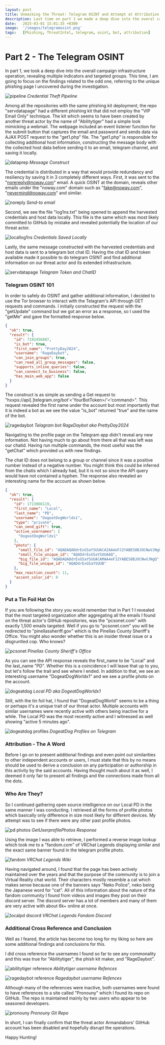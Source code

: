 ```yaml
---
layout: post
title: Unmasking the Threat∶ Telegram OSINT and Attempt at Attribution
description: Last time on part 1 we made a deep dive into the overal campaign infrastructure operation revealing multiple indicators and targeted groups. This time Ia am going to focus on the findings related to the odd one, referering to the unique phishing page, I uncovered during the investigation... 
date:   2025-03-01 15:01:35 +0300
image:  '/images/telegramosint.png'
tags:   [Phishing, ThreatIntel, telegram, osint, bot, attribution]
---
```

# Part 2 - The Telegram OSINT
In part 1, we took a deep dive into the overall campaign infrastructure operation, revealing multiple indicators and targeted groups. This time, I am going to focus on the findings related to the odd one, referring to the unique phishing page I uncovered during the investigation. 

![pipeline]({{site.baseurl}}/images/pipeline.gif)
*Credential Theft Pipeline*

Among all the repositories with the same phishing kit deployment, the repo "servdatapage" had a different phishing kit that did not employ the "VIP Email Only" technique. The kit which seems to have been created by another threat actor by the name of "Abilitytiger" had a simple look mimicking a webmail. The webpage included an event listener function for the submit button that captures the email and password and sends data via AJAX POST request to the "get1.php" file. The "get1.php" is responsible for collecting additional host information, constructing the message body with the collected host data before sending it to an email, telegram channel, and saving it locally.

![dataprep]({{site.baseurl}}/images/dataprep.png)
*Message Construct*

The credential is distributed in a way that would provide redundancy and resiliency by saving it in 3 completely different ways.
First, it was sent to the "norereply@noway.com" email. A quick OSINT at the domain, reveals other emails under the "noway.com" domain such as "fake@noway.com", "nevermind@noway.com" and similar.

![noreply]({{site.baseurl}}/images/noreply.png)
*Send-to email*

Second, we see the file "log1ns.txt" being opened to append the harvested credentials and host data locally. This file is the same which was most likely committed to GitHub by mistake and revealed potentially the location of our threat actor.

![locallog1ns]({{site.baseurl}}/images/locallog1ns.png)
*Credentials Saved Locally*

Lastly, the same message constructed with the harvested credentials and host data is sent to a telegram bot chat ID. Having the chat ID and token available made it possible to do telegram OSINT and find additional information on our threat actor and its extended infrastructure. 

![servdatapage]({{site.baseurl}}/images/telgrambot.png)
*Telagram Token and ChatID*

### Telegram OSINT 101
In order to safely do OSINT and gather additional information, I decided to use the Tor browser to interact with the Telagram's API through GET requests and commands. I initially constructed the request with the "getUpdate" command but we got an error as a response, so I used the "getMe" and gave the formatted response below.

```json
{
  "ok": true,
  "result": {
    "id": 7192456887,
    "is_bot": true,
    "first_name": "PrettyDay2024",
    "username": "RageDaybot",
    "can_join_groups": true,
    "can_read_all_group_messages": false,
    "supports_inline_queries": false,
    "can_connect_to_business": false,
    "has_main_web_app": false
  }
}
```
The construct is as simple as sending a Get request to "hxxps://api[.]telegram.org/bot'<'YourBotToken>/'<'command>". This request revealed the first name under the account but most importantly that it is indeed a bot as we see the value "is_bot" returned "true" and the name of the bot.

![ragedaybot]({{site.baseurl}}/images/ragedaybot.png)
*Telagram bot RageDaybot aka PrettyDay2024*

Navigating to the profile page on the Telegram app didn't reveal any new information. Not having much to go about from there all that was left was our chatid. Having run multiple commands, the most useful was the "getChat" which provided us with new findings.

The chat ID does not belong to a group or channel since it was a positive number instead of a negative number. You might think this could be inferred from the chatis which I already had, but it is not so since the API query would have not contained a hyphen. The response also revealed an interesting name for the account as shown below.

```json
{
  "ok": true,
  "result": {
    "id": 1713866119,
    "first_name": "Local",
    "last_name": "PD",
    "username": "DogeatDogWorldx1",
    "type": "private",
    "can_send_gift": true,
    "active_usernames": [
      "DogeatDogWorldx1"
    ],
    "photo": {
      "small_file_id": "AQADAQADdrExG5aYSUUACAIAA4eFJ2YABES8BJOCNwVJNgQ",
      "small_file_unique_id": "AQADdrExG5aYSUUAAQ",
      "big_file_id": "AQADAQADdrExG5aYSUUACAMAA4eFJ2YABES8BJOCNwVJNgQ",
      "big_file_unique_id": "AQADdrExG5aYSUUB"
    },
    "max_reaction_count": 11,
    "accent_color_id": 0
  }
}
```
### Put a Tin Foil Hat On

If you are following the story you would remember that in Part 1 I revealed that the most targeted organization after aggregating all the emails I found on the threat actor's GitHub repositories, was the "pcsonet.com" with exactly 1,500 emails targeted. Well if you go to "pcsonet.com" you will be redirected to "pinellassheriff.gov" which is the Pinellas County Sheriff's Office. You might also wonder whether this is an insider threat issue or a disgruntled cop. Who knows?

![pcsonet]({{site.baseurl}}/images/pcsonet.png)
*Pinellas County Sheriff's Office*

As you can see the API response reveals the first_name to be "Local" and the last_name "PD". Whether this is a coincidence I will leave that up to you, but let's follow the trail and see where I ended. In addition to that, we see an interesting username "DogeatDogWorldx1" and we see a profile photo on the account.

![dogeatdog]({{site.baseurl}}/images/dogeatdog.png)
*Local PD aka DogeatDogWorldx1*

Still, with the tin foil hat, I found that "DogeatDogWorld" seems to be a thing or perhaps it's a unique trait of our threat actor. Multiple accounts with similar usernames were recently active with others being inactive for a while. The Local PD was the most recently active and I witnessed as well showing "active 5 minutes ago".

![dogeatdog profiles]({{site.baseurl}}/images/dogeatdogprofiles.png)
*DogeatDog Profiles on Telegram*

### Attribution - The A Word

Before I go on to present additional findings and even point out similarities to other independent accounts or users, I must state that this by no means should be used to derive a conclusion on any participation or authorship in this activity by the said accounts. Having thought much about it as well, I deemed it only fair to present all findings and the connections made from all the dots.

### Who Are They?

So I continued gathering open source intelligence on our Local PD in the same manner I was conducting. I retrieved all the forms of profile photos which basically only difference in size most likely for different devices. My attempt was to see if there were any other past profile photos.

![pd photos]({{site.baseurl}}/images/pdphotos.png)
*GetUserprofilePhotos Response*

Using the image I was able to retrieve, I performed a reverse image lookup which took me to a "fandom.com" of VRChat Legends displaying similar and the exact same banner found in the telegram profile photo.

![fandom]({{site.baseurl}}/images/fandom.png)
*VRChat Legends Wiki*

Having navigated around, I found that the page has been actively maintained over the years and that the purpose of the community is to join a Virtual Reality chat world. Their characters mostly resemble a cat which makes sense because one of the banners says "Neko Police", neko being the Japanese word for "cat". All of this information about the nature of the fandom community I found from videos and images they post on their discord server. The discord server has a lot of members and many of them are very active with about 6k+ online at once.

![localpd discord]({{site.baseurl}}/images/localpddiscord.png)
*VRChat Legends Fandom Discord*

### Additional Cross Reference and Conclusion

Well as I feared, the article has become too long for my liking so here are some additional findings and conclusions for this.

I did cross reference the usernames I found so far to see any commonality and this was true for "Abilitytiger", the phish kit maker, and "RageDaybot".  

![abilitytiger reference]({{site.baseurl}}/images/abilitytiger.png)
*Abilitytiger username Refences*

![ragedaybot reference]({{site.baseurl}}/images/pronounybot.png)
*Ragedaybot username Refences*

Although many of the references were inactive, both usernames were found to have references to a site called "Pronouny" which I found its repo on GitHub. The repo is maintained mainly by two users who appear to be seasoned developers. 

![pronouny]({{site.baseurl}}/images/pronouny.png)
*Pronouny Git Repo*

In short, I can finally confirm that the threat actor Armandabors' GitHub account has been disabled and hopefully disrupt the operations. 

Happy Hunting!